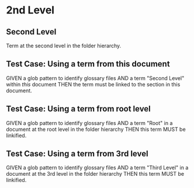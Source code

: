 # 2nd Level

## Second Level

Term at the second level in the folder hierarchy.

## Test Case: Using a term from this document

GIVEN a glob pattern to identify glossary files
AND a term "Second Level" within *this* document
THEN the term must be linked to the section in this document.

## Test Case: Using a term from root level

GIVEN a glob pattern to identify glossary files
AND a term "Root" in a document at the root level in the folder hierarchy
THEN this term MUST be linkified.

## Test Case: Using a term from 3rd level

GIVEN a glob pattern to identify glossary files
AND a term "Third Level" in a document at the 3rd level in the folder hierarchy
THEN this term MUST be linkified.
